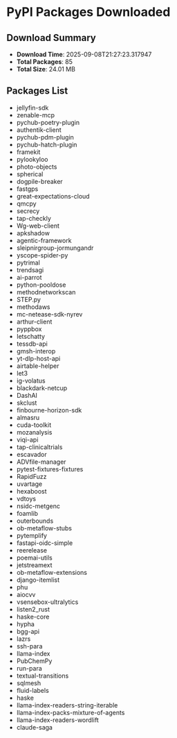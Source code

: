# PyPI Packages Downloaded

## Download Summary
- **Download Time**: 2025-09-08T21:27:23.317947
- **Total Packages**: 85
- **Total Size**: 24.01 MB

## Packages List
- jellyfin-sdk
- zenable-mcp
- pychub-poetry-plugin
- authentik-client
- pychub-pdm-plugin
- pychub-hatch-plugin
- framekit
- pylookyloo
- photo-objects
- spherical
- dogpile-breaker
- fastgps
- great-expectations-cloud
- qmcpy
- secrecy
- tap-checkly
- Wg-web-client
- apkshadow
- agentic-framework
- sleipnirgroup-jormungandr
- yscope-spider-py
- pytrimal
- trendsagi
- ai-parrot
- python-pooldose
- methodnetworkscan
- STEP.py
- methodaws
- mc-netease-sdk-nyrev
- arthur-client
- pyppbox
- letschatty
- tessdb-api
- gmsh-interop
- yt-dlp-host-api
- airtable-helper
- let3
- ig-volatus
- blackdark-netcup
- DashAI
- skclust
- finbourne-horizon-sdk
- almasru
- cuda-toolkit
- mozanalysis
- viqi-api
- tap-clinicaltrials
- escavador
- ADVfile-manager
- pytest-fixtures-fixtures
- RapidFuzz
- uvartage
- hexaboost
- vdtoys
- nsidc-metgenc
- foamlib
- outerbounds
- ob-metaflow-stubs
- pytemplify
- fastapi-oidc-simple
- reerelease
- poemai-utils
- jetstreamext
- ob-metaflow-extensions
- django-itemlist
- phu
- aiocvv
- vsensebox-ultralytics
- listen2_rust
- haske-core
- hypha
- bgg-api
- lazrs
- ssh-para
- llama-index
- PubChemPy
- run-para
- textual-transitions
- sqlmesh
- fluid-labels
- haske
- llama-index-readers-string-iterable
- llama-index-packs-mixture-of-agents
- llama-index-readers-wordlift
- claude-saga
